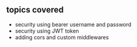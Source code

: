 ## topics covered

- security using bearer username and password
- security using JWT token
- adding cors and custom middlewares